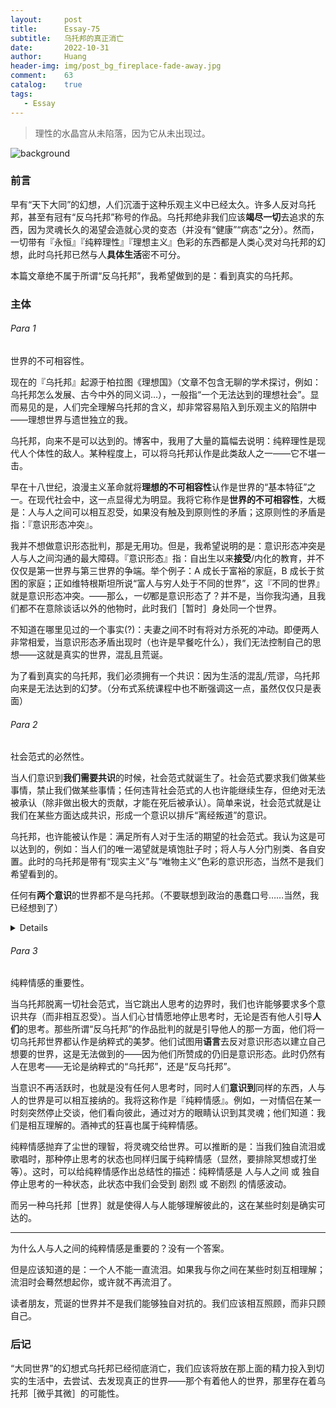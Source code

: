 ```yaml
---
layout:     post
title:      Essay-75
subtitle:   乌托邦的真正消亡
date:       2022-10-31
author:     Huang
header-img: img/post_bg_fireplace-fade-away.jpg
comment:    63
catalog:    true
tags:
   - Essay
---
```


> 理性的水晶宫从未陷落，因为它从未出现过。

![background](https://huang-feiyu.github.io/img/post_bg_fireplace-fade-away.jpg)

### 前言

早有“天下大同”的幻想，人们沉湎于这种乐观主义中已经太久。许多人反对乌托邦，甚至有冠有“反乌托邦”称号的作品。乌托邦绝非我们应该**竭尽一切**去追求的东西，因为灵魂长久的渴望会造就心灵的变态（并没有“健康”“病态“之分）。然而，一切带有『永恒』『纯粹理性』『理想主义』色彩的东西都是人类心灵对乌托邦的幻想，此时乌托邦已然与人**具体生活**密不可分。

本篇文章绝不属于所谓“反乌托邦”，我希望做到的是：看到真实的乌托邦。

### 主体

###### Para 1

世界的不可相容性。

现在的『乌托邦』起源于柏拉图《理想国》（文章不包含无聊的学术探讨，例如：乌托邦怎么发展、古今中外的同义词…），一般指“一个无法达到的理想社会”。显而易见的是，人们完全理解乌托邦的含义，却非常容易陷入到乐观主义的陷阱中——理想世界与遗世独立的我。

乌托邦，向来不是可以达到的。博客中，我用了大量的篇幅去说明：纯粹理性是现代人个体性的敌人。某种程度上，可以将乌托邦认作是此类敌人之一——它不堪一击。

早在十八世纪，浪漫主义革命就将**理想的不可相容性**认作是世界的“基本特征”之一。在现代社会中，这一点显得尤为明显。我将它称作是**世界的不可相容性**，大概是：人与人之间可以相互忍受，如果没有触及到原则性的矛盾；这原则性的矛盾是指：『意识形态冲突』。

我并不想做意识形态批判，那是无用功。但是，我希望说明的是：意识形态冲突是人与人之间沟通的最大障碍。『意识形态』指：自出生以来**接受**/内化的教育，并不仅仅是第一世界与第三世界的争端。举个例子：A 成长于富裕的家庭，B 成长于贫困的家庭；正如维特根斯坦所说“富人与穷人处于不同的世界”，这『不同的世界』就是意识形态冲突。——那么，*一切*都是意识形态了？并不是，当你我沟通，且我们都不在意除谈话以外的他物时，此时我们［暂时］身处同一个世界。

不知道在哪里见过的一个事实(?)：夫妻之间不时有将对方杀死的冲动。即便两人非常相爱，当意识形态矛盾出现时（也许是早餐吃什么），我们无法控制自己的思想——这就是真实的世界，混乱且荒诞。

为了看到真实的乌托邦，我们必须拥有一个共识：因为生活的混乱/荒谬，乌托邦向来是无法达到的幻梦。（分布式系统课程中也不断强调这一点，虽然仅仅只是表面）

###### Para 2

社会范式的必然性。

当人们意识到**我们需要共识**的时候，社会范式就诞生了。社会范式要求我们做某些事情，禁止我们做某些事情；任何违背社会范式的人也许能继续生存，但绝对无法被承认（除非做出极大的贡献，才能在死后被承认）。简单来说，社会范式就是让我们在某些方面达成共识，形成一个意识以排斥“离经叛道”的意识。

乌托邦，也许能被认作是：满足所有人对于生活的期望的社会范式。我认为这是可以达到的，例如：当人们的唯一渴望就是填饱肚子时；将人与人分门别类、各自安置。此时的乌托邦是带有“现实主义”与“唯物主义”色彩的意识形态，当然不是我们希望看到的。

任何有**两个意识**的世界都不是乌托邦。（不要联想到政治的愚蠢口号……当然，我已经想到了）

 <details>
     我并不是反对一切社会范式。没有社会范式，任何人都无法生存。我所做的是：<b>拓宽人生存的可能性</b>。
 </details>

###### Para 3

纯粹情感的重要性。

当乌托邦脱离一切社会范式，当它跳出人思考的边界时，我们也许能够要求多个意识共存（而非相互忍受）。当人们心甘情愿地停止思考时，无论是否有他人引导**人们**的思考。那些所谓“反乌托邦”的作品批判的就是引导他人的那一方面，他们将一切乌托邦世界都认作是纳粹式的美梦。他们试图用**语言**去反对意识形态以建立自己想要的世界，这是无法做到的——因为他们所赞成的仍旧是意识形态。此时仍然有人在思考——无论是纳粹式的“乌托邦”，还是“反乌托邦”。

当意识不再活跃时，也就是没有任何人思考时，同时人们**意识到**同样的东西，人与人的世界是可以相互接纳的。我将这称作是『纯粹情感』。例如，一对情侣在某一时刻突然停止交谈，他们看向彼此，通过对方的眼睛认识到其灵魂；他们知道：我们是相互理解的。酒神式的狂喜也属于纯粹情感。

纯粹情感抛弃了尘世的理智，将灵魂交给世界。可以推断的是：当我们独自流泪或歌唱时，那种停止思考的状态也同样归属于纯粹情感（显然，要排除冥想或打坐等）。这时，可以给纯粹情感作出总结性的描述：纯粹情感是 人与人之间 或 独自 停止思考的一种状态，此状态中我们会受到 剧烈 或 不剧烈 的情感波动。

而另一种乌托邦［世界］就是使得人与人能够理解彼此的，这在某些时刻是确实可达的。

---

为什么人与人之间的纯粹情感是重要的？没有一个答案。

但是应该知道的是：一个人不能一直流泪。如果我与你之间在某些时刻互相理解；流泪时会蓦然想起你，或许就不再流泪了。

读者朋友，荒诞的世界并不是我们能够独自对抗的。我们应该相互照顾，而非只顾自己。

### 后记

“大同世界”的幻想式乌托邦已经彻底消亡，我们应该将放在那上面的精力投入到切实的生活中，去尝试、去发现真正的世界——那个有着他人的世界，那里存在着乌托邦［微乎其微］的可能性。


